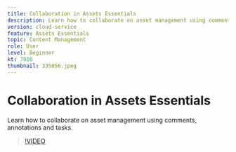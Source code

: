 ```yaml
---
title: Collaboration in Assets Essentials	
description: Learn how to collaborate on asset management using comments, annotations and tasks.
version: cloud-service
feature: Assets Essentials
topic: Content Management
role: User
level: Beginner
kt: 7916
thumbnail: 335856.jpeg
---
```


# Collaboration in Assets Essentials

Learn how to collaborate on asset management using comments, annotations and tasks.

>[!VIDEO](https://video.tv.adobe.com/v/335856/?quality=12&learn=on)
